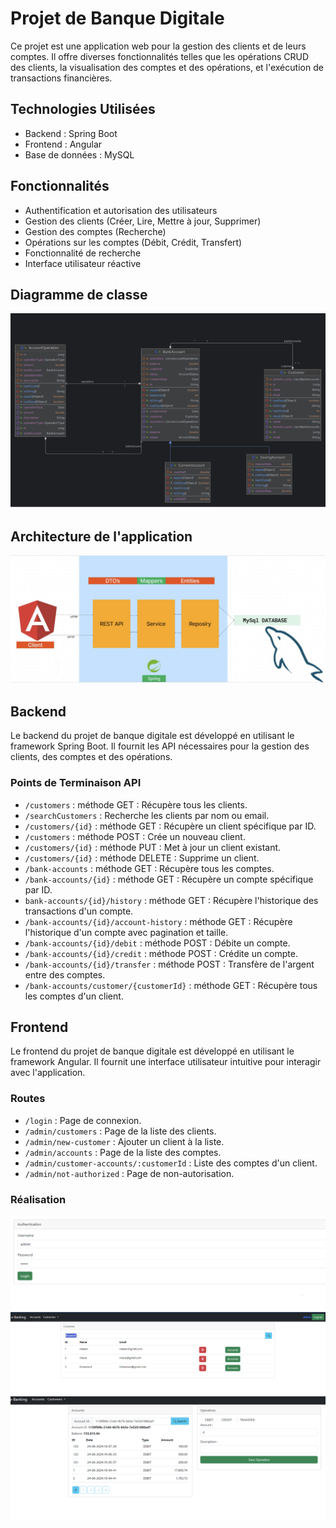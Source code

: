 # Projet de Banque Digitale

Ce projet est une application web pour la gestion des clients et de leurs comptes. Il offre diverses fonctionnalités telles que les opérations CRUD des clients, la visualisation des comptes et des opérations, et l'exécution de transactions financières.

## Technologies Utilisées

- Backend : Spring Boot
- Frontend : Angular
- Base de données : MySQL

## Fonctionnalités

- Authentification et autorisation des utilisateurs
- Gestion des clients (Créer, Lire, Mettre à jour, Supprimer)
- Gestion des comptes (Recherche)
- Opérations sur les comptes (Débit, Crédit, Transfert)
- Fonctionnalité de recherche
- Interface utilisateur réactive
## Diagramme de classe
<img src="Captures/Diagramme_classe.PNG" alt="class diag">

## Architecture de l'application
<img src="Captures/Diagram.PNG" alt="arch">

## Backend

Le backend du projet de banque digitale est développé en utilisant le framework Spring Boot. Il fournit les API nécessaires pour la gestion des clients, des comptes et des opérations.

### Points de Terminaison API

- `/customers` : méthode GET : Récupère tous les clients.
- `/searchCustomers` : Recherche les clients par nom ou email.
- `/customers/{id}` : méthode GET : Récupère un client spécifique par ID.
- `/customers` : méthode POST : Crée un nouveau client.
- `/customers/{id}` : méthode PUT : Met à jour un client existant.
- `/customers/{id}` : méthode DELETE : Supprime un client.
- `/bank-accounts` : méthode GET : Récupère tous les comptes.
- `/bank-accounts/{id}` : méthode GET : Récupère un compte spécifique par ID.
- `bank-accounts/{id}/history` : méthode GET : Récupère l'historique des transactions d'un compte.
- `/bank-accounts/{id}/account-history` : méthode GET : Récupère l'historique d'un compte avec pagination et taille.
- `/bank-accounts/{id}/debit` : méthode POST : Débite un compte.
- `/bank-accounts/{id}/credit` : méthode POST : Crédite un compte.
- `/bank-accounts/{id}/transfer` : méthode POST : Transfère de l'argent entre des comptes.
- `/bank-accounts/customer/{customerId}` : méthode GET : Récupère tous les comptes d'un client.

## Frontend

Le frontend du projet de banque digitale est développé en utilisant le framework Angular. Il fournit une interface utilisateur intuitive pour interagir avec l'application.

### Routes

- `/login` : Page de connexion.
- `/admin/customers` : Page de la liste des clients.
- `/admin/new-customer` : Ajouter un client à la liste.
- `/admin/accounts` : Page de la liste des comptes.
- `/admin/customer-accounts/:customerId` : Liste des comptes d'un client.
- `/admin/not-authorized` : Page de non-autorisation.

### Réalisation
<img src="Captures/Login.PNG" >
<img src="Captures/accounts.PNG" >
<img src="Captures/operations.PNG" >
